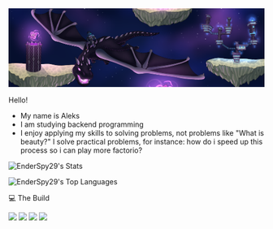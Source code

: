 <img alt="banner" height="" width="" src="https://raw.githubusercontent.com/EnderSpy29/EnderSpy29/refs/heads/main/Resources/BannerWidescreen.png" />

Hello!
- My name is Aleks
- I am studying backend programming
- I enjoy applying my skills to solving problems, not problems like "What is beauty?" I solve practical problems, for instance: how do i speed up this process so i can play more factorio?

![EnderSpy29's Stats](https://github-readme-stats.vercel.app/api?username=EnderSpy29&theme=midnight-purple&show_icons=true&hide_border=false&count_private=false)

![EnderSpy29's Top Languages](https://github-readme-stats.vercel.app/api/top-langs/?username=EnderSpy29&theme=midnight-purple&show_icons=true&hide_border=false&layout=compact)

💻 The Build

<img src="https://img.shields.io/badge/Arch%20Linux-%239745F5?style=for-the-badge&logo=archlinux&logoColor=%23ffffff&label=OS&labelColor=%23000000"> <img src="https://img.shields.io/badge/Ryzen%205%205600X-%239745F5?style=for-the-badge&logo=amd&label=CPU&labelColor=%23000000"> <img src="https://img.shields.io/badge/32GB-%239745F5?style=for-the-badge&logo=corsair&label=Ram&labelColor=%23000000"> <img src="https://img.shields.io/badge/Radeon%20RX%207600-%239745F5?style=for-the-badge&logo=amd&label=GPU&labelColor=%23000000">